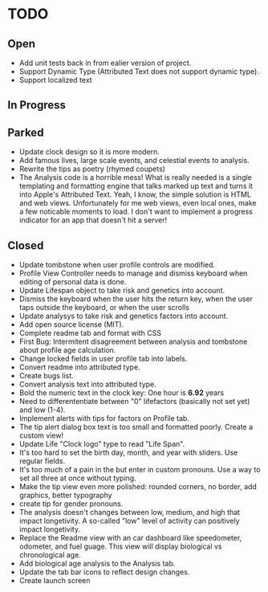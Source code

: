 # TODO

## Open

- Add unit tests back in from ealier version of project.
- Support Dynamic Type (Attributed Text does not support dynamic type).
- Support localized text

## In Progress

## Parked

- Update clock design so it is more modern.
- Add famous lives, large scale events, and celestial events to analysis.
- Rewrite the tips as poetry (rhymed coupets)
- The Analysis code is a horrible mess! What is really needed is a single templating and formatting engine that talks marked up text and turns it into Apple's Attributed Text. Yeah, I know, the simple solution is  HTML and web views. Unfortunately for me web views, even local ones, make a few noticable moments to load. I don't want to implement a progress indicator for an app that doesn't hit a server!

## Closed

- Update tombstone when user profile controls are modified.
- Profile View Controller needs to manage and dismiss keyboard when editing of personal data is done.
- Update Lifespan object to take risk and genetics into account.
- Dismiss the keyboard when the user hits the return key, when the user taps outside the keyboard, or when the user scrolls
- Update analysys to take risk and genetics factors into account.
- Add open source license (MIT).
- Complete readme tab and format with CSS
- First Bug: Intermitent disagreement between analysis and tombstone about profile age calculation.
- Change locked fields in user profile tab into labels.
- Convert readme into attributed type.
- Create bugs list.
- Convert analysis text into attributed type.
- Bold the numeric text in the clock key: One hour is **6.92** years
- Need to differententiate between "0" lifefactors (basically not set yet) and low (1-4).
- Implement alerts with tips for factors on Profile tab.
- The tip alert dialog box text is too small and formatted poorly. Create a custom view!
- Update Life "Clock logo" type to read "Life Span".
- It's too hard to set the birth day, month, and year with sliders. Use regular fields.
- It's too much of a pain in the but enter in custom pronouns. Use a way to set all three at once without typing.
- Make the tip view even more polished: rounded corners, no border, add graphics, better typography
- create tip for gender pronouns.
- The analysis doesn't changes between low, medium, and high that impact longetivity. A so-called "low" level of activity can positively impact longetivity.
- Replace the Readme view with an car dashboard like speedometer, odometer, and fuel guage. This view will display biological vs chronological age.
- Add biological age analysis to the Analysis tab.
- Update the tab bar icons to reflect design changes.
- Create launch screen














